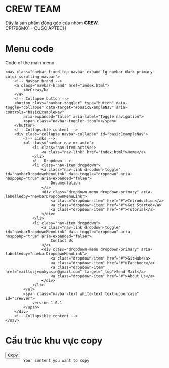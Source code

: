 # CREW TEAM
Đây là sản phẩm đóng góp của nhóm <b>CREW.</b><br>
CP1796M01 - CUSC APTECH

# Menu code
<!-- Start navbar --> Code of the main menu <br>
    <nav class="navbar fixed-top navbar-expand-lg navbar-dark primary-color scrolling-navbar">
        <!-- Navbar brand -->
        <a class="navbar-brand" href="index.html">
            <b>Crew</b>
        </a>
        <!-- Collapse button -->
        <button class="navbar-toggler" type="button" data-toggle="collapse" data-target="#basicExampleNav" aria-controls="basicExampleNav"
            aria-expanded="false" aria-label="Toggle navigation">
            <span class="navbar-toggler-icon"></span>
        </button>
        <!-- Collapsible content -->
        <div class="collapse navbar-collapse" id="basicExampleNav">
            <!-- Links -->
            <ul class="navbar-nav mr-auto">
                <li class="nav-item active">
                    <a class="nav-link" href="index.html">Home</a>
                </li>
                <!-- Dropdown -->
                <li class="nav-item dropdown">
                    <a class="nav-link dropdown-toggle" id="navbarDropdownMenuLink" data-toggle="dropdown" aria-haspopup="true" aria-expanded="false">
                        Documentation
                    </a>
                    <div class="dropdown-menu dropdown-primary" aria-labelledby="navbarDropdownMenuLink">
                        <a class="dropdown-item" href="#">Introduction</a>
                        <a class="dropdown-item" href="#">Get Started</a>
                        <a class="dropdown-item" href="#">Tutorial</a>
                    </div>
                </li>
                <li class="nav-item dropdown">
                    <a class="nav-link dropdown-toggle" id="navbarDropdownMenuLink" data-toggle="dropdown" aria-haspopup="true" aria-expanded="false">
                        Contact Us
                    </a>
                    <div class="dropdown-menu dropdown-primary" aria-labelledby="navbarDropdownMenuLink">
                        <a class="dropdown-item" href="#">GitHub</a>
                        <a class="dropdown-item" href="#">Facebook</a>
                        <a class="dropdown-item" href="mailto:jeonkyosin@gmail.com" target="_top">Send Mail</a>
                        <a class="dropdown-item" href="#">About Us</a>
                    </div>
                </li>
            </ul>
            <span class="navbar-text white-text text-uppercase" id="crewver">
                version 1.0.1
            </span>
        </div>
        <!-- Collapsible content -->
    </nav>
<!-- End navbar -->

# Cấu trúc khu vực copy
<div class="wrapCode">
    <button class="btn-copy" data-toggle="tooltip" data-clipboard-target="#ID" data-placement="right" title="Content of tooltip">Copy</button>
    <code id="#ID">
        Your content you want to copy
    </code>
</div>
